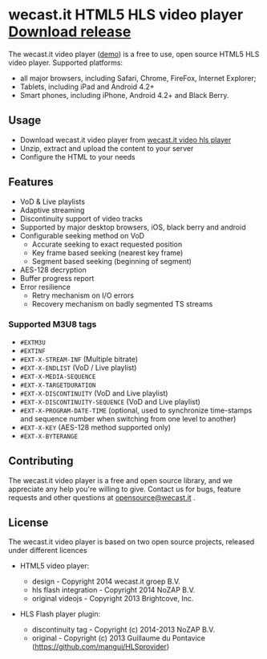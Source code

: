 # wecast.it HTML5 HLS video player [Download release](https://wecast.it/opensource/wecast.it-video-hls)

The wecast.it video player ([demo](https://yourstory.wecast.it/promo)) is a free to use, open source HTML5 HLS video player.
Supported platforms:
- all major browsers, including Safari, Chrome, FireFox, Internet Explorer;
- Tablets, including iPad and Android 4.2+
- Smart phones, including iPhone, Android 4.2+ and Black Berry.

## Usage
  - Download wecast.it video player from [wecast.it video hls player](https://wecast.it/opensource/wecast.it-video-hls)
  - Unzip, extract and upload the content to your server
  - Configure the HTML to your needs

## Features

  - VoD & Live playlists
  - Adaptive streaming
  - Discontinuity support of video tracks
  - Supported by major desktop browsers, iOS, black berry and android
  - Configurable seeking method on VoD
    - Accurate seeking to exact requested position
    - Key frame based seeking (nearest key frame)
    - Segment based seeking (beginning of segment)
  - AES-128 decryption 
  - Buffer progress report
  - Error resilience
    - Retry mechanism on I/O errors 
    - Recovery mechanism on badly segmented TS streams

### Supported M3U8 tags

  - `#EXTM3U`
  - `#EXTINF`
  - `#EXT-X-STREAM-INF` (Multiple bitrate)
  - `#EXT-X-ENDLIST` (VoD / Live playlist)
  - `#EXT-X-MEDIA-SEQUENCE`
  - `#EXT-X-TARGETDURATION`
  - `#EXT-X-DISCONTINUITY` (VoD and Live playlist)
  - `#EXT-X-DISCONTINUITY-SEQUENCE` (VoD and Live playlist)
  - `#EXT-X-PROGRAM-DATE-TIME` (optional, used to synchronize time-stamps and sequence number when switching from one level to another)
  - `#EXT-X-KEY` (AES-128 method supported only)
  - `#EXT-X-BYTERANGE`



## Contributing
The wecast.it video player is a free and open source library, and we appreciate any help you're willing to give. Contact us for bugs, feature requests and other questions at opensource@wecast.it .

## License
The wecast.it video player is based on two open source projects, released under different licences
  
  - HTML5 video player:
    - design - Copyright 2014 wecast.it groep B.V.
    - hls flash integration - Copyright 2014 NoZAP B.V.
    - original videojs - Copyright 2013 Brightcove, Inc.

  - HLS Flash player plugin:
    - discontinuity tag - Copyright (c) 2014-2013 NoZAP B.V.
    - original - Copyright (c) 2013 Guillaume du Pontavice (https://github.com/mangui/HLSprovider)





